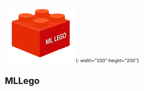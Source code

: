 ![LogoImage](https://github.com/LearningForAll/MLLego/blob/master/block_logo.PNG){: width="200" height="200"}
# MLLego
